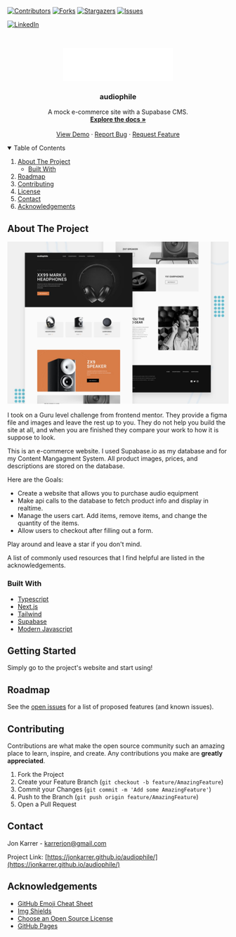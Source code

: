 [![Contributors][contributors-shield]][contributors-url]
[![Forks][forks-shield]][forks-url]
[![Stargazers][stars-shield]][stars-url]
[![Issues][issues-shield]][issues-url]

[![LinkedIn][linkedin-shield]][linkedin-url]

<!-- PROJECT LOGO -->
<br />
<p align="center">
  <a href="https://github.com/jonkarrer/audiophile" >
    <img src="public/shared/desktop/logo.svg" alt="Logo" width="250" height="75">
  </a>

  <h3 align="center">audiophile</h3>

  <p align="center">
    A mock e-commerce site with a Supabase CMS.
    <br />
    <a href="https://github.com/jonkarrer/audiophile"><strong>Explore the docs »</strong></a>
    <br />
    <br />
    <a href="https://jonkarrer.github.io/audiophile/">View Demo</a>
    ·
    <a href="https://github.com/jonkarrer/audiophile/issues">Report Bug</a>
    ·
    <a href="https://github.com/jonkarrer/audiophile/issues">Request Feature</a>
  </p>
</p>

<!-- TABLE OF CONTENTS -->
<details open="open">
  <summary>Table of Contents</summary>
  <ol>
    <li>
      <a href="#about-the-project">About The Project</a>
      <ul>
        <li><a href="#built-with">Built With</a></li>
      </ul>
    </li>
    <li><a href="#roadmap">Roadmap</a></li>
    <li><a href="#contributing">Contributing</a></li>
    <li><a href="#license">License</a></li>
    <li><a href="#contact">Contact</a></li>
    <li><a href="#acknowledgements">Acknowledgements</a></li>
  </ol>
</details>

<!-- ABOUT THE PROJECT -->

## About The Project

[![Product Name Screen Shot][product-screenshot]](https://example.com)

I took on a Guru level challenge from frontend mentor. They provide a figma file and images and leave the rest up to you. They do not help you build the site at all, and when you are finished they compare your work to how it is suppose to look.

This is an e-commerce website. I used Supabase.io as my database and for my Content Mangagment System. All product images, prices, and descriptions are stored on the database.

Here are the Goals:

- Create a website that allows you to purchase audio equipment
- Make api calls to the database to fetch product info and display in realtime.
- Manage the users cart. Add items, remove items, and change the quantity of the items.
- Allow users to checkout after filling out a form.

Play around and leave a star if you don't mind.

A list of commonly used resources that I find helpful are listed in the acknowledgements.

### Built With

- [Typescript](https://www.typescriptlang.org)
- [Next.js](https://www.nextjs.org)
- [Tailwind](https://tailwindcss.com/)
- [Supabase](https://www.supabase.io)
- [Modern Javascript](https://javascript.info)

<!-- GETTING STARTED -->

## Getting Started

Simply go to the project's website and start using!

<!-- ROADMAP -->

## Roadmap

See the [open issues](https://github.com/jonkarrer/audiophile/issues) for a list of proposed features (and known issues).

<!-- CONTRIBUTING -->

## Contributing

Contributions are what make the open source community such an amazing place to learn, inspire, and create. Any contributions you make are **greatly appreciated**.

1. Fork the Project
2. Create your Feature Branch (`git checkout -b feature/AmazingFeature`)
3. Commit your Changes (`git commit -m 'Add some AmazingFeature'`)
4. Push to the Branch (`git push origin feature/AmazingFeature`)
5. Open a Pull Request

<!-- CONTACT -->

## Contact

Jon Karrer - karrerjon@gmail.com

Project Link: [https://jonkarrer.github.io/audiophile/](https://jonkarrer.github.io/audiophile/)

<!-- ACKNOWLEDGEMENTS -->

## Acknowledgements

- [GitHub Emoji Cheat Sheet](https://www.webpagefx.com/tools/emoji-cheat-sheet)
- [Img Shields](https://shields.io)
- [Choose an Open Source License](https://choosealicense.com)
- [GitHub Pages](https://pages.github.com)

<!-- MARKDOWN LINKS & IMAGES -->
<!-- https://www.markdownguide.org/basic-syntax/#reference-style-links -->

[contributors-shield]: https://img.shields.io/github/contributors/jonkarrer/audiophile.svg?style=for-the-badge
[contributors-url]: https://github.com/jonkarrer/audiophile/graphs/contributors
[forks-shield]: https://img.shields.io/github/forks/jonkarrer/audiophile.svg?style=for-the-badge
[forks-url]: https://github.com/jonkarrer/audiophile/network/members
[stars-shield]: https://img.shields.io/github/stars/jonkarrer/audiophile.svg?style=for-the-badge
[stars-url]: https://github.com/jonkarrer/audiophile/stargazers
[issues-shield]: https://img.shields.io/github/issues/jonkarrer/audiophile.svg?style=for-the-badge
[issues-url]: https://github.com/jonkarrer/audiophile/issues
[license-shield]: https://img.shields.io/github/license/jonkarrer/audiophile.svg?style=for-the-badge
[license-url]: https://github.com/jonkarrer/audiophile/blob/master/LICENSE
[linkedin-shield]: https://img.shields.io/badge/-LinkedIn-black.svg?style=for-the-badge&logo=linkedin&colorB=555
[linkedin-url]: https://www.linkedin.com/in/jon-karrer-6b8a18186/
[product-screenshot]: public/preview.jpg
